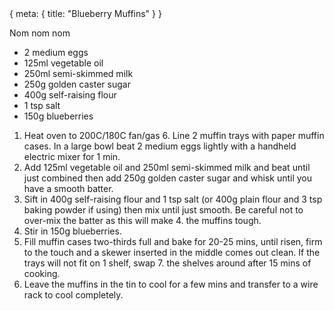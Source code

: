 <route>
{
  meta: {
    title: "Blueberry Muffins"
  }
}
</route>

<Layout>

<RecipeImage src="/blueberry-muffins.jpg" alt="Blueberry Muffins" />

Nom nom nom

<RecipeIngredients>

- 2 medium eggs
- 125ml vegetable oil
- 250ml semi-skimmed milk
- 250g golden caster sugar
- 400g self-raising flour
- 1 tsp salt
- 150g blueberries

</RecipeIngredients>

<RecipeMethod>

1. Heat oven to 200C/180C fan/gas 6. Line 2 muffin trays with paper muffin cases. In a large bowl beat 2 medium eggs lightly with a handheld electric mixer for 1 min.
2. Add 125ml vegetable oil and 250ml semi-skimmed milk and beat until just combined then add 250g golden caster sugar and whisk until you have a smooth batter.
3. Sift in 400g self-raising flour and 1 tsp salt (or 400g plain flour and 3 tsp baking powder if using) then mix until just smooth. Be careful not to over-mix the batter as this will make 4. the muffins tough.
4. Stir in 150g blueberries.
5. Fill muffin cases two-thirds full and bake for 20-25 mins, until risen, firm to the touch and a skewer inserted in the middle comes out clean. If the trays will not fit on 1 shelf, swap 7. the shelves around after 15 mins of cooking.
6. Leave the muffins in the tin to cool for a few mins and transfer to a wire rack to cool completely.

</RecipeMethod>

</Layout>
